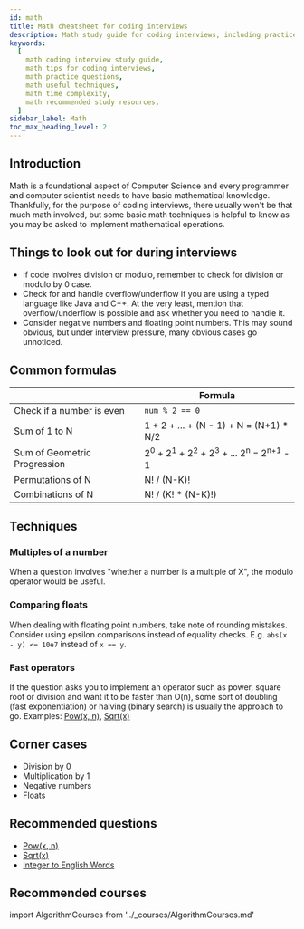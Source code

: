 ```yaml
---
id: math
title: Math cheatsheet for coding interviews
description: Math study guide for coding interviews, including practice questions, techniques, time complexity, and recommended resources
keywords:
  [
    math coding interview study guide,
    math tips for coding interviews,
    math practice questions,
    math useful techniques,
    math time complexity,
    math recommended study resources,
  ]
sidebar_label: Math
toc_max_heading_level: 2
---
```


## Introduction

Math is a foundational aspect of Computer Science and every programmer and computer scientist needs to have basic mathematical knowledge. Thankfully, for the purpose of coding interviews, there usually won't be that much math involved, but some basic math techniques is helpful to know as you may be asked to implement mathematical operations.

## Things to look out for during interviews

- If code involves division or modulo, remember to check for division or modulo by 0 case.
- Check for and handle overflow/underflow if you are using a typed language like Java and C++. At the very least, mention that overflow/underflow is possible and ask whether you need to handle it.
- Consider negative numbers and floating point numbers. This may sound obvious, but under interview pressure, many obvious cases go unnoticed.

## Common formulas

|  | Formula |
| --- | --- |
| Check if a number is even | `num % 2 == 0` |
| Sum of 1 to N | 1 + 2 + ... + (N - 1) + N = (N+1) \* N/2 |
| Sum of Geometric Progression | 2<sup>0</sup> + 2<sup>1</sup> + 2<sup>2</sup> + 2<sup>3</sup> + ... 2<sup>n</sup> = 2<sup>n+1</sup> - 1 |
| Permutations of N | N! / (N-K)! |
| Combinations of N | N! / (K! \* (N-K)!) |

## Techniques

### Multiples of a number

When a question involves "whether a number is a multiple of X", the modulo operator would be useful.

### Comparing floats

When dealing with floating point numbers, take note of rounding mistakes. Consider using epsilon comparisons instead of equality checks. E.g. `abs(x - y) <= 10e7` instead of `x == y`.

### Fast operators

If the question asks you to implement an operator such as power, square root or division and want it to be faster than O(n), some sort of doubling (fast exponentiation) or halving (binary search) is usually the approach to go. Examples: [Pow(x, n)](https://leetcode.com/problems/powx-n/), [Sqrt(x)](https://leetcode.com/problems/sqrtx/)

## Corner cases

- Division by 0
- Multiplication by 1
- Negative numbers
- Floats

## Recommended questions

- [Pow(x, n)](https://leetcode.com/problems/powx-n/)
- [Sqrt(x)](https://leetcode.com/problems/sqrtx/)
- [Integer to English Words](https://leetcode.com/problems/integer-to-english-words/)

## Recommended courses

import AlgorithmCourses from '../\_courses/AlgorithmCourses.md'

<AlgorithmCourses />
